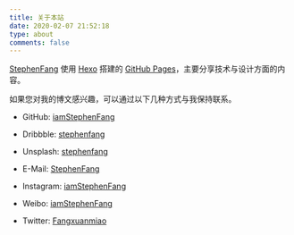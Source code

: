 ```yaml
---
title: 关于本站
date: 2020-02-07 21:52:18
type: about
comments: false
---
```

[StephenFang](https://github.com/iamStephenFang) 使用 [Hexo](https://hexo.io/zh-cn/docs/)  搭建的 [GitHub Pages](https://pages.github.com/)，主要分享技术与设计方面的内容。

如果您对我的博文感兴趣，可以通过以下几种方式与我保持联系。

- GitHub: [iamStephenFang](https://github.com/iamstephenfang) 
- Dribbble: [stephenfang](https://dribbble.com/stephenfang)
- Unsplash: [stephenfang](https://unsplash.com/@stephenfang)
- E-Mail: [StephenFang](mailto:fangxuanmiao@gmail.com) 
  
- Instagram: [iamStephenFang](https://instagram.com/iamstephenfang) 
- Weibo: [iamStephenFang](https://weibo.com/iamstephenfang) 
- Twitter: [Fangxuanmiao](https://twitter.com/fangxuanmiao) 